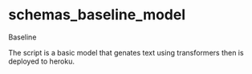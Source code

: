 # schemas_baseline_model
Baseline

The script is a basic model that genates text using transformers then is deployed to heroku.
